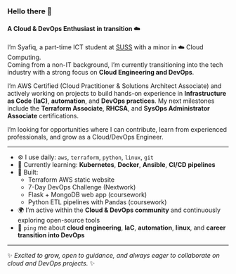 ### Hello there 👋  

#### A Cloud & DevOps Enthusiast in transition ☁️  

I’m Syafiq, a part-time ICT student at [SUSS](https://www.suss.edu.sg) with a minor in ☁️ Cloud Computing.  
Coming from a non-IT background, I’m currently transitioning into the tech industry with a strong focus on **Cloud Engineering and DevOps**.  

I’m AWS Certified (Cloud Practitioner & Solutions Architect Associate) and actively working on projects to build hands-on experience in **Infrastructure as Code (IaC)**, **automation**, and **DevOps practices**. My next milestones include the **Terraform Associate**, **RHCSA**, and **SysOps Administrator Associate** certifications.  

I’m looking for opportunities where I can contribute, learn from experienced professionals, and grow as a Cloud/DevOps Engineer.  

---

- ⚙️ I use daily: `aws`, `terraform`, `python`, `linux`, `git`  
- 🌱 Currently learning: **Kubernetes**, **Docker**, **Ansible**, **CI/CD pipelines**  
- 🚀 Built:  
  - Terraform AWS static website  
  - 7-Day DevOps Challenge (Nextwork)  
  - Flask + MongoDB web app (coursework)  
  - Python ETL pipelines with Pandas (coursework)  
- 🌍 I’m active within the **Cloud & DevOps community** and continuously exploring open-source tools  
- 💬 `ping` me about **cloud engineering**, **IaC**, **automation**, **linux**, and **career transition into DevOps**  

---

✨ *Excited to grow, open to guidance, and always eager to collaborate on cloud and DevOps projects.* ✨  
